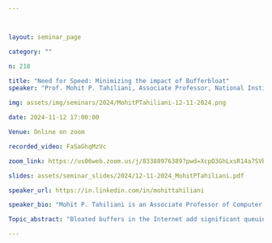 ```yaml
---



layout: seminar_page

category: ""

n: 218

title: "Need for Speed: Minimizing the impact of Bufferbloat"
speaker: "Prof. Mohit P. Tahiliani, Associate Professor, National Institute of Technology Karnataka (NITK), Surathkal"

img: assets/img/seminars/2024/MohitPTahiliani-12-11-2024.png

date: 2024-11-12 17:00:00 

Venue: Online on zoom

recorded_video: FaSaGhqMzVc

zoom_link: https://us06web.zoom.us/j/83388976389?pwd=XcpO3GhLxsR14a7SVbPx33HQQa1jbt.1 

slides: assets/seminar_slides/2024/12-11-2024_MohitPTahiliani.pdf

speaker_url: https://in.linkedin.com/in/mohittahiliani

speaker_bio: "Mohit P. Tahiliani is an Associate Professor of Computer Science and Engineering at National Institute of Technology Karnataka (NITK), Surathkal, India. He has contributed to open-source projects for more than a decade. A packet scheduler developed by his team at NITK Surathkal to fight the Bufferbloat problem got merged into the mainline of the Linux kernel (v5.6). His team has built an open source network emulator for teaching and research, which has been adopted in several colleges and supported by industries. He is a Member of the Steering Committee of the ns-3 consortium, and a co-maintainer of traffic-control and TCP modules in ns-3. He is serving as a Mentor for Google Summer of Code (GSoC) from 2017 till date for the ns-3 organization and has been one of the Organization Administrators since 2021. He also served as an Organization Administrator for ns-3 in Google Code-In (GCI) during 2018 and 2019. He is a Member of ACM and TiE, and a Senior Member of IEEE."

Topic_abstract: "Bloated buffers in the Internet add significant queuing delays and directly impact the user perceived latency. CoDel (Controlled Delay) and PIE (Proportional Integral controller Enhanced) are popular queue disciplines to tackle the Bufferbloat problem. This talk will cover an overview of CoDel and PIE, their robustness against the unresponsive flows, details of a bug-fix in the Linux implementation of PIE and an overview of FQ-PIE (Flow Queue PIE), a new packet scheduler released in Linux 5.6 by NITK Surathkal."

---
```

